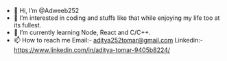 - 👋 Hi, I’m @Adweeb252
- 👀 I’m interested in coding and stuffs like that while enjoying my life too at its fullest.
- 🌱 I’m currently learning Node, React and C/C++.
- 📫 How to reach me 
Email:- aditya252tomar@gmail.com
Linkedin:- https://www.linkedin.com/in/aditya-tomar-9405b8224/

<!---
Adweeb252/Adweeb252 is a ✨ special ✨ repository because its `README.md` (this file) appears on your GitHub profile.
You can click the Preview link to take a look at your changes.
--->
